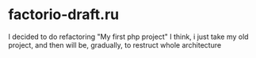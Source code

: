 # factorio-draft.ru
I decided to do refactoring "My first php project"
I think, i just take my old project, and then will be, gradually, to restruct whole architecture
